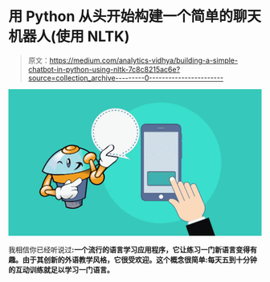 # 用 Python 从头开始构建一个简单的聊天机器人(使用 NLTK)

> 原文：<https://medium.com/analytics-vidhya/building-a-simple-chatbot-in-python-using-nltk-7c8c8215ac6e?source=collection_archive---------0----------------------->

![](img/7d8fca3b080db8a58f962ee871784074.png)

我相信你已经听说过[](https://www.duolingo.com/)**:一个流行的语言学习应用程序，它让练习一门新语言变得有趣。由于其创新的外语教学风格，它很受欢迎。这个概念很简单:每天五到十分钟的互动训练就足以学习一门语言。**